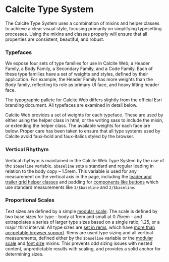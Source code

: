 <h1 class="leader-0">Calcite Type System</h1>

The Calcite Type System uses a combination of mixins and helper classes to achieve a clear visual style, focusing primarily on simplifying typesetting processes. Using the mixins and classes properly will ensure that all properties are consistent, beautiful, and robust.

### Typefaces
We expose four sets of type families for use in Calcite Web; a Header Family, a Body Family, a Secondary Family, and a Code Family. Each of these type families have a set of weights and styles, defined by their application. For example, the Header Family has more weights than the Body family, reflecting its role as primary UI face, and heavy lifting header face.

The typographic pallete for Calcite Web differs slightly from the official Esri branding document. All typefaces are examined in detail below.

Calcite Web provides a set of weights for each typeface. These are used by either using the helper class in html, or the writing sass to include the mixin, or extending the helper class. The available weights for each face are below. Proper care has been taken to ensure that all type systems used by Calcite avoid faux-bold and faux-italics styled by the browser.

### Vertical Rhythym
Vertical rhythym is maintained in the Calcite Web Type System by the use of the `$baseline` variable. `$baseline` sets a standard and regular leading in relation to the body copy – 1.5rem. This variable is used for any measurement on the vertical axis in the page, including the [leader and trailer grid helper classes]({{relativePath}}/grid/#leader-and-trailer) and padding for [components like buttons]({{relativePath}}/components/#buttons) which use standard measurements like `3/$baseline` and `2/$baseline`.

### Proportional Scales
Text sizes are defined by a simple [modular scale](http://alistapart.com/article/more-meaningful-typography). The scale is defined by two base sizes for type - body at 1rem and small at 0.75rem - and extrapolates a series of larger type sizes based on a single ratio; 1.25, or a major third interval. All type sizes are [set in rems](http://snook.ca/archives/html_and_css/font-size-with-rem), which have [more than accpetable browser support](http://caniuse.com/#feat=rem). Rems are used type sizing and all vertical measurements, defined either by the `$baseline` variable or the [modular scale]({{relativePath}}/sass/#modular-scale) and [font size]({{relativePath}}/sass/#font-size) mixins. This prevents odd sizing issues with nested content, unpredictable results with scaling, and provides a solid anchor for determining sizes.
